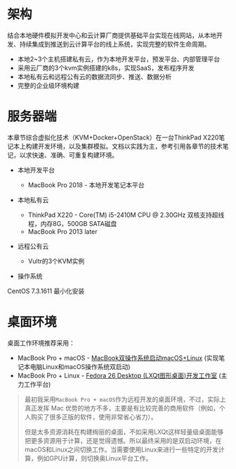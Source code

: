 # 架构

结合本地硬件模拟开发中心和云计算厂商提供基础平台实现在线网站，从本地开发、持续集成到推送到云计算平台的线上系统，实现完整的软件生命周期。

* 本地2~3个主机搭建私有云，作为本地开发平台，预发平台、内部管理平台
* 采用云厂商的3个kvm实例搭建的k8s，实现SaaS，发布程序开发
* 本地私有云和远程公有云的数据流同步、推送、数据分析
* 完整的企业级环境构建

# 服务器端

本章节综合虚拟化技术（KVM+Docker+OpenStack）在一台ThinkPad X220笔记本上构建开发环境，以及集群模拟。文档以实践为主，参考引用各章节的技术笔记，以求快速、准确、可重复构建环境。

* 本地开发平台
  * MacBook Pro 2018 - 本地开发笔记本平台

* 本地私有云
  * ThinkPad X220 - Core(TM) i5-2410M CPU @ 2.30GHz 双核支持超线程，内存8G，500GB SATA磁盘
  * MacBook Pro 2013 later

* 远程公有云
  * Vultr的3个KVM实例

* 操作系统

CentOS 7.3.1611 最小化安装

# 桌面环境

桌面工作环境推荐采用：

* MacBook Pro + macOS - [MacBook双操作系统启动macOS+Linux](macbook_dual_boot_macos_linux) (实现笔记本电脑Linux和macOS操作系统双启动)
* MacBook Pro + Linux - [Fedora 26 Desktop (LXQt图形桌面)开发工作室](fedora_develop_studio) (主力工作平台)

> 最初我采用`MacBook Pro + macOS`作为远程开发的桌面环境，不过，实际上真正发挥 Mac 优势的地方不多，主要是有比较完善的商用软件（例如，个人购买了很多正版的软件，使用非常省心省力）。
>
> 但是太多资源消耗在构建绚丽的桌面，不如采用LXQt这样轻量级桌面能够把更多资源用于计算，还是觉得遗憾。所以最终采用的是双启动环境，在macOS和Linux之间切换工作。当需要使用Linux来进行一些特定的开发计算，例如GPU计算，则切换奥Linux平台工作。